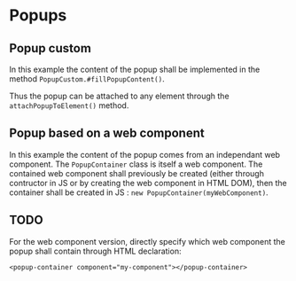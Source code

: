 # Popups


## Popup custom

In this example the content of the popup shall be implemented in the method `PopupCustom.#fillPopupContent()`.

Thus the popup can be attached to any element through the `attachPopupToElement()` method.


## Popup based on a web component

In this example the content of the popup comes from an independant web component. The `PopupContainer` class is itself a web component. The contained web component shall previously be created (either through contructor in JS or by creating the web component in HTML DOM), then the container shall be created in JS : `new PopupContainer(myWebComponent)`.

## TODO 

For the web component version, directly specify which web component the popup shall contain through HTML declaration:

    <popup-container component="my-component"></popup-container>